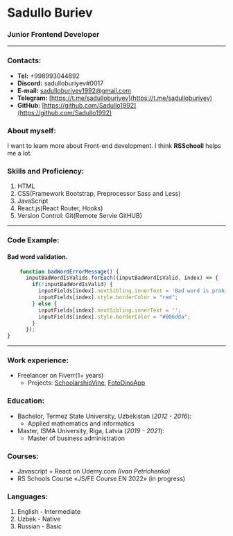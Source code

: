 # Sadullo Buriev

### Junior Frontend Developer

---

### Contacts:

- **Tel:** +998993044892 
- **Discord:** sadulloburiyev#0017
- **E-mail:** <sadulloburiyev1992@gmail.com>
- **Telegram:** [https://t.me/sadulloburiyev](https://t.me/sadulloburiyev)
- **GitHub:** [https://github.com/Sadullo1992](https://github.com/Sadullo1992)

### About myself:

I want to learn more about Front-end development. I think **RSSchooll** helps me a lot.

### Skills and Proficiency:

1. HTML
2. CSS(Framework Bootstrap, Preprocessor Sass and Less)
3. JavaScript
4. React.js(React Router, Hooks)
5. Version Control: Git(Remote Servie GitHUB)

***

### Code Example:

#### Bad word validation.

```js
    function badWordErrorMessage() {
      inputBadWordIsValids.forEach((inputBadWordIsValid, index) => {
        if(!inputBadWordIsValid) {
          inputFields[index].nextSibling.innerText = 'Bad word is prohibited!';            
          inputFields[index].style.borderColor = "red";
        } else {
          inputFields[index].nextSibling.innerText = '';
          inputFields[index].style.borderColor = "#006dda";
        }
      });
}
```

***

### Work experience:

- Freelancer on Fiverr(1+ years)
    - Projects: [SchoolarshipVine](https://scholarshipvine.netlify.app), [FotoDinoApp](https://foto-dino-demo-master-deploy.netlify.app)

### Education:

- Bachelor, Termez State University, Uzbekistan (_2012 - 2016_):
  - Applied mathematics and informatics
- Master, ISMA University, Riga, Latvia (_2019 - 2021_):
  - Master of business administration

### Courses:

- Javascript + React on Udemy.com _(Ivan Petrichenko)_
- RS Schools Course «JS/FE Course EN 2022» (in progress)

### Languages:

1. English - Intermediate
2. Uzbek - Native
3. Russian - Basic